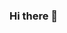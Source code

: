 ### Hi there 👋

<!--
**FabioNeves28/FabioNeves28** is a ✨ _special_ ✨ repository because its `README.md` (this file) appears on your GitHub profile.

[![card](https://github-readme-stats.vercel.app/api?username=FabioNeves28&theme=default)](https://github.com/iuricode/)
